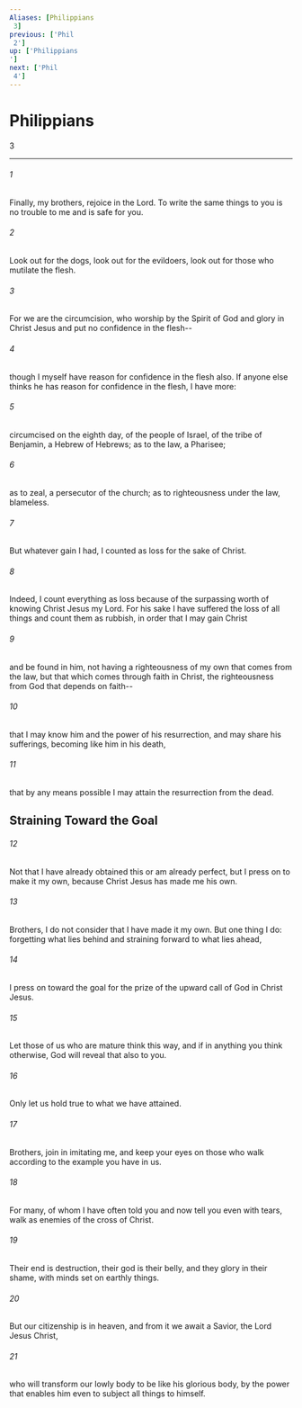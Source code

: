 ```yaml
---
Aliases: [Philippians 3]
previous: ['Phil 2']
up: ['Philippians']
next: ['Phil 4']
---
```

# Philippians 3

***
 

###### 1 
Finally, my brothers, rejoice in the Lord. To write the same things to you is no trouble to me and is safe for you.  

###### 2 
Look out for the dogs, look out for the evildoers, look out for those who mutilate the flesh.  

###### 3 
For we are the circumcision, who worship by the Spirit of God and glory in Christ Jesus and put no confidence in the flesh--  

###### 4 
though I myself have reason for confidence in the flesh also. If anyone else thinks he has reason for confidence in the flesh, I have more:  

###### 5 
circumcised on the eighth day, of the people of Israel, of the tribe of Benjamin, a Hebrew of Hebrews; as to the law, a Pharisee;  

###### 6 
as to zeal, a persecutor of the church; as to righteousness under the law, blameless.  

###### 7 
But whatever gain I had, I counted as loss for the sake of Christ.  

###### 8 
Indeed, I count everything as loss because of the surpassing worth of knowing Christ Jesus my Lord. For his sake I have suffered the loss of all things and count them as rubbish, in order that I may gain Christ  

###### 9 
and be found in him, not having a righteousness of my own that comes from the law, but that which comes through faith in Christ, the righteousness from God that depends on faith--  

###### 10 
that I may know him and the power of his resurrection, and may share his sufferings, becoming like him in his death,  

###### 11 
that by any means possible I may attain the resurrection from the dead.  ## Straining Toward the Goal  

###### 12 
Not that I have already obtained this or am already perfect, but I press on to make it my own, because Christ Jesus has made me his own.  

###### 13 
Brothers, I do not consider that I have made it my own. But one thing I do: forgetting what lies behind and straining forward to what lies ahead,  

###### 14 
I press on toward the goal for the prize of the upward call of God in Christ Jesus.  

###### 15 
Let those of us who are mature think this way, and if in anything you think otherwise, God will reveal that also to you.  

###### 16 
Only let us hold true to what we have attained.  

###### 17 
Brothers, join in imitating me, and keep your eyes on those who walk according to the example you have in us.  

###### 18 
For many, of whom I have often told you and now tell you even with tears, walk as enemies of the cross of Christ.  

###### 19 
Their end is destruction, their god is their belly, and they glory in their shame, with minds set on earthly things.  

###### 20 
But our citizenship is in heaven, and from it we await a Savior, the Lord Jesus Christ,  

###### 21 
who will transform our lowly body to be like his glorious body, by the power that enables him even to subject all things to himself.
